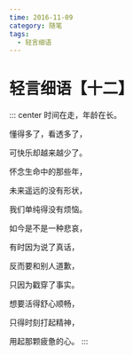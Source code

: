 ```yaml
---
time: 2016-11-09
category: 随笔
tags:
  - 轻言细语
---
```


# 轻言细语【十二】

::: center
时间在走，年龄在长。

懂得多了，看透多了，

可快乐却越来越少了。

怀念生命中的那些年，

未来遥远的没有形状，

我们单纯得没有烦恼。

如今是不是一种悲哀，

有时因为说了真话，

反而要和别人道歉，

只因为戳穿了事实。

想要活得舒心顺畅，

只得时刻打起精神，

用起那颗疲惫的心。
:::
